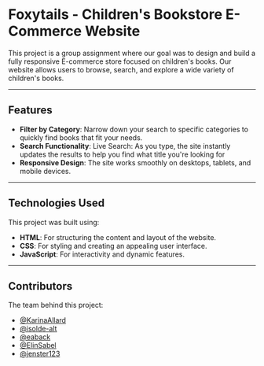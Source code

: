 # Foxytails - Children's Bookstore E-Commerce Website

This project is a group assignment where our goal was to design and build a fully responsive E-commerce store focused on children's books. Our website allows users to browse, search, and explore a wide variety of children's books.

---

## Features
- **Filter by Category**:  Narrow down your search to specific categories to quickly find books that fit your needs.
- **Search Functionality**: Live Search: As you type, the site instantly updates the results to help you find what title you're looking for
- **Responsive Design**: The site works smoothly on desktops, tablets, and mobile devices.

---

## Technologies Used
This project was built using:
- **HTML**: For structuring the content and layout of the website.
- **CSS**: For styling and creating an appealing user interface.
- **JavaScript**: For interactivity and dynamic features.

---
## Contributors
The team behind this project:
- [@KarinaAllard](https://github.com/KarinaAllard)
- [@isolde-alt](https://github.com/isolde-alt)
- [@eaback](https://github.com/eaback)
- [@ElinSabel](https://github.com/ElinSabel)
- [@jenster123](https://github.com/jenster123)
